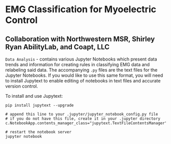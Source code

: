 # EMG Classification for Myoelectric Control
## Collaboration with Northwestern MSR, Shirley Ryan AbilityLab, and Coapt, LLC

`Data Analysis` - contains various Jupyter Notebooks which present data trends and information for creating rules in classifying EMG data and relabeling said data. The accompanying `.py` files are the text files for the Jupyter Notebooks. If you would like to use this same format, you will need to install Jupytext to enable editing of notebooks in text files and accurate version control. 

To install and use Jupytext:
```
pip install jupytext --upgrade

# append this line to your .jupyter/jupyter_notebook_config.py file
# if you do not have this file, create it in your .jupyter directory
c.NotebookApp.contents_manager_class="jupytext.TextFileContentsManager"

# restart the notebook server
jupyter notebook

```
